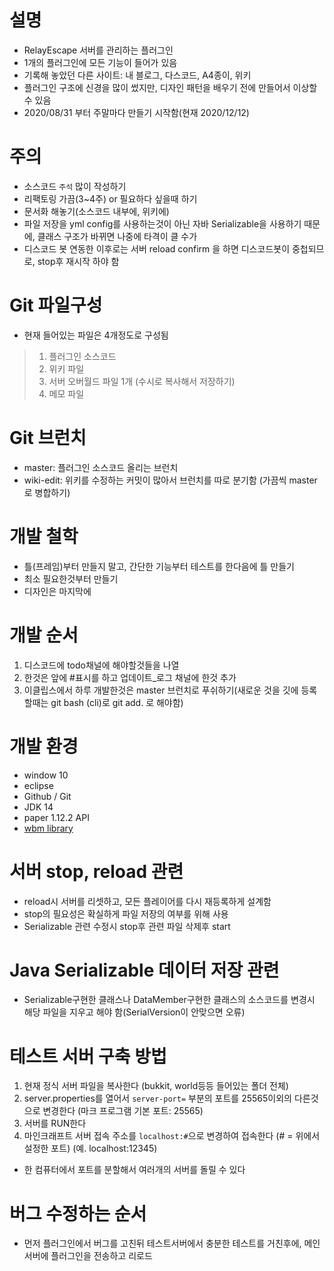 # 설명
- RelayEscape 서버를 관리하는 플러그인
- 1개의 플러그인에 모든 기능이 들어가 있음
- 기록해 놓았던 다른 사이트: 내 블로그, 다스코드, A4종이, 위키
- 플러그인 구조에 신경을 많이 썼지만, 디자인 패턴을 배우기 전에 만들어서 이상할 수 있음
- 2020/08/31 부터 주말마다 만들기 시작함(현재 2020/12/12)


# 주의
- 소스코드 `주석` 많이 작성하기
- 리팩토링 가끔(3~4주) or 필요하다 싶을때 하기
- 문서화 해놓기(소스코드 내부에, 위키에)
- 파일 저장을 yml config를 사용하는것이 아닌 자바 Serializable을 사용하기 때문에, 클래스 구조가 바뀌면 나중에 타격이 클 수가 
- 디스코드 봇 연동한 이후로는 서버 reload confirm 을 하면 디스코드봇이 중첩되므로, stop후 재시작 하야 함


# Git 파일구성
- 현재 들어있는 파일은 4개정도로 구성됨
> 1. 플러그인 소스코드
> 2. 위키 파일
> 3. 서버 오버월드 파일 1개 (수시로 복사해서 저장하기)
> 4. 메모 파일


# Git 브런치
- master: 플러그인 소스코드 올리는 브런치
- wiki-edit: 위키를 수정하는 커밋이 많아서 브런치를 따로 분기함 (가끔씩 master로 병합하기)


# 개발 철학
- 틀(프레임)부터 만들지 말고, 간단한 기능부터 테스트를 한다음에 틀 만들기
- 최소 필요한것부터 만들기
- 디자인은 마지막에

# 개발 순서
1. 디스코드에 todo채널에 해야할것들을 나열
2. 한것은 앞에 #표시를 하고 업데이트_로그 채널에 한것 추가
3. 이클립스에서 하루 개발한것은 master 브런치로 푸쉬하기(새로운 것을 깃에 등록할때는 git bash (cli)로 git add. 로 해야함)


# 개발 환경
- window 10
- eclipse
- Github / Git
- JDK 14
- paper 1.12.2 API
- [wbm library]()


# 서버 stop, reload 관련
- reload시 서버를 리셋하고, 모든 플레이어를 다시 재등록하게 설계함
- stop의 필요성은 확실하게 파일 저장의 여부를 위해 사용
- Serializable 관련 수정시 stop후 관련 파일 삭제후 start

# Java Serializable 데이터 저장 관련
- Serializable구현한 클래스나 DataMember구현한 클래스의 소스코드를 변경시 해당 파일을 지우고 해야 함(SerialVersion이 안맞으면 오류)


# 테스트 서버 구축 방법
1. 현재 정식 서버 파일을 복사한다 (bukkit, world등등 들어있는 폴더 전체)
2. server.properties를 열어서 `server-port=` 부분의 포트를 25565이외의 다른것으로 변경한다 (마크 프로그램 기본 포트: 25565)
3. 서버를 RUN한다
4. 마인크래프트 서버 접속 주소를 `localhost:#`으로 변경하여 접속한다 (# = 위에서 설정한 포트) (예. localhost:12345)

- 한 컴퓨터에서 포트를 분할해서 여러개의 서버를 돌릴 수 있다


# 버그 수정하는 순서
- 먼저 플러그인에서 버그를 고친뒤 테스트서버에서 충분한 테스트를 거친후에, 메인서버에 플러그인을 전송하고 리로드


